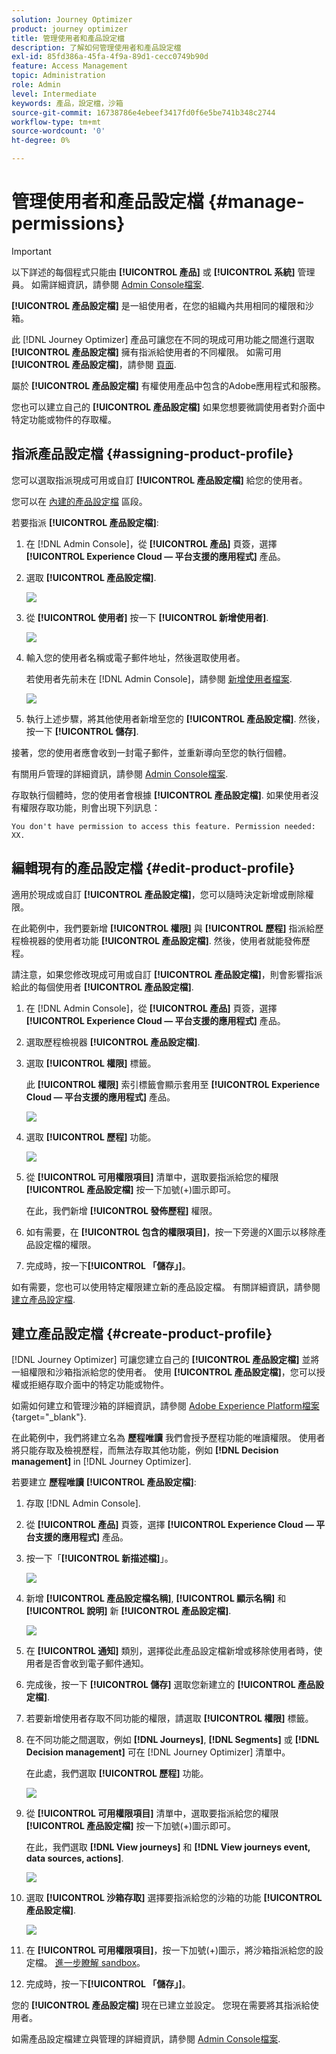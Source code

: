 ```yaml
---
solution: Journey Optimizer
product: journey optimizer
title: 管理使用者和產品設定檔
description: 了解如何管理使用者和產品設定檔
exl-id: 85fd386a-45fa-4f9a-89d1-cecc0749b90d
feature: Access Management
topic: Administration
role: Admin
level: Intermediate
keywords: 產品，設定檔，沙箱
source-git-commit: 16738786e4ebeef3417fd0f6e5be741b348c2744
workflow-type: tm+mt
source-wordcount: '0'
ht-degree: 0%

---
```


# 管理使用者和產品設定檔 {#manage-permissions}

>[!IMPORTANT]
>
> 以下詳述的每個程式只能由 **[!UICONTROL 產品]** 或 **[!UICONTROL 系統]** 管理員。 如需詳細資訊，請參閱 [Admin Console檔案](https://helpx.adobe.com/enterprise/admin-guide.html/enterprise/using/admin-roles.ug.html).

**[!UICONTROL 產品設定檔]** 是一組使用者，在您的組織內共用相同的權限和沙箱。

此 [!DNL Journey Optimizer] 產品可讓您在不同的現成可用功能之間進行選取 **[!UICONTROL 產品設定檔]** 擁有指派給使用者的不同權限。 如需可用 **[!UICONTROL 產品設定檔]**，請參閱 [頁面](ootb-product-profiles.md).

屬於 **[!UICONTROL 產品設定檔]** 有權使用產品中包含的Adobe應用程式和服務。

您也可以建立自己的 **[!UICONTROL 產品設定檔]** 如果您想要微調使用者對介面中特定功能或物件的存取權。

## 指派產品設定檔 {#assigning-product-profile}

您可以選取指派現成可用或自訂 **[!UICONTROL 產品設定檔]** 給您的使用者。

您可以在 [內建的產品設定檔](ootb-product-profiles.md) 區段。

若要指派 **[!UICONTROL 產品設定檔]**:

1. 在 [!DNL Admin Console]，從 **[!UICONTROL 產品]** 頁簽，選擇 **[!UICONTROL Experience Cloud — 平台支援的應用程式]** 產品。

1. 選取 **[!UICONTROL 產品設定檔]**.

   ![](assets/do-not-localize/access_control_2.png)

1. 從 **[!UICONTROL 使用者]** 按一下 **[!UICONTROL 新增使用者]**.

   ![](assets/do-not-localize/access_control_3.png)

1. 輸入您的使用者名稱或電子郵件地址，然後選取使用者。

   若使用者先前未在 [!DNL Admin Console]，請參閱 [新增使用者檔案](https://helpx.adobe.com/enterprise/admin-guide.html/enterprise/using/manage-users-individually.ug.html#add-users).

   ![](assets/do-not-localize/access_control_4.png)

1. 執行上述步驟，將其他使用者新增至您的 **[!UICONTROL 產品設定檔]**. 然後，按一下 **[!UICONTROL 儲存]**.

接著，您的使用者應會收到一封電子郵件，並重新導向至您的執行個體。

有關用戶管理的詳細資訊，請參閱 [Admin Console檔案](https://helpx.adobe.com/enterprise/admin-guide.html/enterprise/using/manage-users-individually.ug.html).

存取執行個體時，您的使用者會根據 **[!UICONTROL 產品設定檔]**. 如果使用者沒有權限存取功能，則會出現下列訊息：

`You don't have permission to access this feature. Permission needed: XX.`

## 編輯現有的產品設定檔 {#edit-product-profile}

適用於現成或自訂 **[!UICONTROL 產品設定檔]**，您可以隨時決定新增或刪除權限。

在此範例中，我們要新增 **[!UICONTROL 權限]** 與 **[!UICONTROL 歷程]** 指派給歷程檢視器的使用者功能 **[!UICONTROL 產品設定檔]**. 然後，使用者就能發佈歷程。

請注意，如果您修改現成可用或自訂 **[!UICONTROL 產品設定檔]**，則會影響指派給此的每個使用者 **[!UICONTROL 產品設定檔]**.

1. 在 [!DNL Admin Console]，從 **[!UICONTROL 產品]** 頁簽，選擇 **[!UICONTROL Experience Cloud — 平台支援的應用程式]** 產品。

1. 選取歷程檢視器 **[!UICONTROL 產品設定檔]**.

1. 選取 **[!UICONTROL 權限]** 標籤。

   此 **[!UICONTROL 權限]** 索引標籤會顯示套用至 **[!UICONTROL Experience Cloud — 平台支援的應用程式]** 產品。

   ![](assets/do-not-localize/access_control_5.png)

1. 選取 **[!UICONTROL 歷程]** 功能。

   ![](assets/do-not-localize/access_control_6.png)

1. 從 **[!UICONTROL 可用權限項目]** 清單中，選取要指派給您的權限 **[!UICONTROL 產品設定檔]** 按一下加號(+)圖示即可。

   在此，我們新增 **[!UICONTROL 發佈歷程]** 權限。

1. 如有需要，在 **[!UICONTROL 包含的權限項目]**，按一下旁邊的X圖示以移除產品設定檔的權限。

1. 完成時，按一下&#x200B;**[!UICONTROL 「儲存」]**。

如有需要，您也可以使用特定權限建立新的產品設定檔。 有關詳細資訊，請參閱 [建立產品設定檔](#create-product-profile).

## 建立產品設定檔 {#create-product-profile}

[!DNL Journey Optimizer] 可讓您建立自己的 **[!UICONTROL 產品設定檔]** 並將一組權限和沙箱指派給您的使用者。 使用 **[!UICONTROL 產品設定檔]**，您可以授權或拒絕存取介面中的特定功能或物件。

如需如何建立和管理沙箱的詳細資訊，請參閱 [Adobe Experience Platform檔案](https://experienceleague.adobe.com/docs/experience-platform/sandbox/ui/user-guide.html?lang=zh-Hant){target="_blank"}.

在此範例中，我們將建立名為 **歷程唯讀** 我們會授予歷程功能的唯讀權限。 使用者將只能存取及檢視歷程，而無法存取其他功能，例如 **[!DNL  Decision management]** in [!DNL Journey Optimizer].

若要建立 **歷程唯讀** **[!UICONTROL 產品設定檔]**:

1. 存取 [!DNL Admin Console].

1. 從 **[!UICONTROL 產品]** 頁簽，選擇 **[!UICONTROL Experience Cloud — 平台支援的應用程式]** 產品。

1. 按一下「**[!UICONTROL 新描述檔]**」。

   ![](assets/do-not-localize/access_control_9.png)

1. 新增 **[!UICONTROL 產品設定檔名稱]**, **[!UICONTROL 顯示名稱]** 和 **[!UICONTROL 說明]** 新 **[!UICONTROL 產品設定檔]**.

   ![](assets/do-not-localize/access_control_10.png)

1. 在 **[!UICONTROL 通知]** 類別，選擇從此產品設定檔新增或移除使用者時，使用者是否會收到電子郵件通知。

1. 完成後，按一下 **[!UICONTROL 儲存]** 選取您新建立的 **[!UICONTROL 產品設定檔]**.

1. 若要新增使用者存取不同功能的權限，請選取 **[!UICONTROL 權限]** 標籤。

1. 在不同功能之間選取，例如 **[!DNL Journeys]**, **[!DNL Segments]** 或 **[!DNL Decision management]** 可在 [!DNL Journey Optimizer] 清單中。

   在此處，我們選取 **[!UICONTROL 歷程]** 功能。

   ![](assets/do-not-localize/access_control_11.png)

1. 從 **[!UICONTROL 可用權限項目]** 清單中，選取要指派給您的權限 **[!UICONTROL 產品設定檔]** 按一下加號(+)圖示即可。

   在此，我們選取 **[!DNL View journeys]** 和 **[!DNL View journeys event, data sources, actions]**.

   ![](assets/do-not-localize/access_control_12.png)

1. 選取 **[!UICONTROL 沙箱存取]** 選擇要指派給您的沙箱的功能 **[!UICONTROL 產品設定檔]**.

   ![](assets/do-not-localize/access_control_13.png)

1. 在 **[!UICONTROL 可用權限項目]**，按一下加號(+)圖示，將沙箱指派給您的設定檔。 [進一步瞭解 sandbox](sandboxes.md)。

1. 完成時，按一下&#x200B;**[!UICONTROL 「儲存」]**。

您的 **[!UICONTROL 產品設定檔]** 現在已建立並設定。 您現在需要將其指派給使用者。

如需產品設定檔建立與管理的詳細資訊，請參閱 [Admin Console檔案](https://helpx.adobe.com/enterprise/admin-guide.html/enterprise/using/manage-product-profiles.ug.html).
